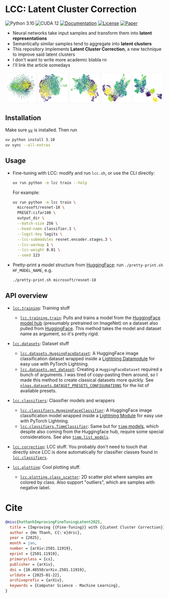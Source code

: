 # LCC: Latent Cluster Correction

![Python 3.10](https://img.shields.io/badge/Python-3.10-blue?logo=python)
![CUDA 12](https://img.shields.io/badge/CUDA-12-green?logo=nvidia)
[![Documentation](https://img.shields.io/badge/Documentation-here-pink)](https://cedric.hothanh.fr/lcc/lcc.html)
[![License](https://img.shields.io/badge/License-MIT-white)](https://choosealicense.com/licenses/mit/)
[![Paper](https://img.shields.io/badge/Preprint-2501.11919-black?logo=arxiv)](https://arxiv.org/abs/2501.11919)

- Neural networks take input samples and transform them into **latent
  representations**
- Semantically similar samples tend to aggregate into **latent clusters**
- This repository implements **Latent Cluster Correction**, a new technique to
  improve said latent clusters
- I don't want to write more academic blabla rn
- I'll link the article somedays

![](docs/imgs/microsoft-resnet-18_cifar10.png)

<!-- ![](docs/imgs/timm-vgg11.tv_in1k_timm-eurosat-rgb.png) -->
<!-- ![](docs/imgs/alexnet_microsoft-cats_vs_dogs.png) -->

## Installation

Make sure [`uv`](https://docs.astral.sh/uv/) is installed. Then run

```sh
uv python install 3.10
uv sync --all-extras
```

## Usage

- Fine-tuning with LCC: modify and run `lcc.sh`, or use the CLI directly:

  ```sh
  uv run python -m lcc train --help
  ```

  For example:

  ```sh
  uv run python -m lcc train \
    microsoft/resnet-18 \
    PRESET:cifar100 \
    output_dir \
    --batch-size 256 \
    --head-name classifier.1 \
    --logit-key logits \
    --lcc-submodules resnet.encoder.stages.3 \
    --lcc-warmup 1 \
    --lcc-weight 0.01 \
    --seed 123
  ```

- Pretty-print a model structure from
  [HuggingFace](https://huggingface.co/models?pipeline_tag=image-classification):
  run `./pretty-print.sh HF_MODEL_NAME`, e.g.

  ```sh
  ./pretty-print.sh microsoft/resnet-18
  ```

## API overview

- [`lcc.training`](https://cedric.hothanh.fr/lcc/lcc/training.html): Training
  stuff
  - [`lcc.training.train`](https://cedric.hothanh.fr/lcc/lcc/training.html#train):
    Pulls and trains a model from the [HuggingFace model
    hub](https://huggingface.co/models?pipeline_tag=image-classification)
    (presumably pretrained on ImageNet) on a dataset also pulled from
    [HuggingFace](https://huggingface.co/datasets?task_categories=task_categories:image-classification).
    This method takes the model and dataset name as argument, so it's pretty
    rigid.
- [`lcc.datasets`](https://cedric.hothanh.fr/lcc/lcc/datasets.html): Dataset
  stuff

  - [`lcc.datasets.HuggingFaceDataset`](https://cedric.hothanh.fr/lcc/lcc/datasets.html#HuggingFaceDataset):
    A HuggingFace image classification dataset wrapped inside a [Lightning
    Datamodule](https://lightning.ai/docs/pytorch/stable/api/lightning.pytorch.core.LightningDataModule.html)
    for easy use with PyTorch Lightning.
  - [`lcc.datasets.get_dataset`](https://cedric.hothanh.fr/lcc/lcc/datasets.html#get_dataset):
    Creating a `HuggingFaceDataset` required a bunch of arguments. I was tired
    of copy-pasting them around, so I made this method to create classical
    datasets more quickly. See
    [`nlnas.datasets.DATASET_PRESETS_CONFIGURATIONS`](https://github.com/altaris/lcc/blob/728df7ef3124fba5c74343a528dfb8160822f3b7/lcc/datasets/preset.py#L10C30-L10C31)
    for the list of available presets.

- [`lcc.classifiers`](https://cedric.hothanh.fr/lcc/lcc/classifiers.html):
  Classifier models and wrappers
  - [`lcc.classifiers.HuggingFaceClassifier`](https://cedric.hothanh.fr/lcc/lcc/classifiers.html#HuggingFaceClassifier):
    A HuggingFace image classification model wrapped inside a [Lightning
    Module](https://lightning.ai/docs/pytorch/stable/api/lightning.pytorch.core.LightningModule.html)
    for easy use with PyTorch Lightning.
  - [`lcc.classifiers.TimmClassifier`](https://cedric.hothanh.fr/lcc/lcc/classifiers.html#TimmClassifier):
    Same but for [`timm` models](https://huggingface.co/docs/timm/index), which
    despite also coming from the Huggingface hub, require some special
    considerations. See also [`timm.list_models`](https://huggingface.co/docs/timm/reference/models#timm.list_models).
- [`lcc.correction`](https://cedric.hothanh.fr/lcc/lcc/correction.html): LCC
  stuff. You probably don't need to touch that directly since LCC is done
  automatically for classifier classes found in
  [`lcc.classifiers`](https://cedric.hothanh.fr/lcc/lcc/classifiers.html).
- [`lcc.plotting`](https://cedric.hothanh.fr/lcc/lcc/plotting.html): Cool
  plotting stuff.
  - [`lcc.plotting.class_scatter`](https://cedric.hothanh.fr/lcc/lcc/plotting.html#class_scatter):
    2D scatter plot where samples are colored by class. Also support "outliers",
    which are samples with negative label.

# Cite

```bibtex
@misc{hothanhImprovingFineTuningLatent2025,
  title = {Improving {{Fine-Tuning}} with {{Latent Cluster Correction}}},
  author = {Ho Thanh, C{\'e}dric},
  year = {2025},
  month = jan,
  number = {arXiv:2501.11919},
  eprint = {2501.11919},
  primaryclass = {cs},
  publisher = {arXiv},
  doi = {10.48550/arXiv.2501.11919},
  urldate = {2025-01-22},
  archiveprefix = {arXiv},
  keywords = {Computer Science - Machine Learning},
}
```
